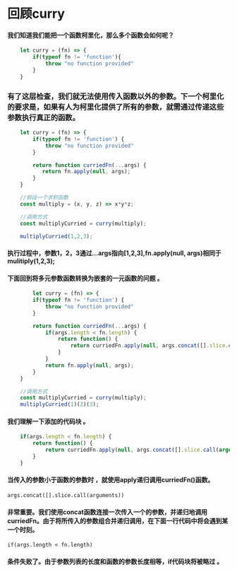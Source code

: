 <h1>回顾curry</h1>

#### 我们知道我们能把一个函数柯里化，那么多个函数会如何呢？

```js
    let curry = (fn) => {
        if(typeof fn != 'function'){
            throw "no function provided"
        }
    }
```
### 有了这层检查，我们就无法使用传入函数以外的参数。下一个柯里化的要求是，如果有人为柯里化提供了所有的参数，就需通过传递这些参数执行真正的函数。

```js
    let curry = (fn) => {
        if(typeof fn != 'function') {
            throw "no function provided"
        }

        return function curriedFn(...args) {
           return fn.apply(null, args);
        }
    }

    //假设一个求积函数
    const multiply = (x, y, z) => x*y*z; 

    //调用方式
    const multiplyCurried = curry(multiply);

    multiplyCurried(1,2,3);
```
#### 执行过程中，参数1，2，3通过...args指向[1,2,3],fn.apply(null, args)相同于mulitiply(1,2,3);

#### 下面回到将多元参数函数转换为嵌套的一元函数的问题 。

```js
        let curry = (fn) => {
        if(typeof fn != 'function') {
            throw "no function provided"
        }

        return function curriedFn(...args) {
            if(args.length < fn.length) {
                return function() {
                    return curriedFn.apply(null, args.concat([].slice.call(arguments)))
                }
            }
            return fn.apply(null, args);
        }
    }

    //调用方式
    const multiplyCurried = curry(multiply);
    multiplyCurried(1)(2)(3);
```

#### 我们理解一下添加的代码块 。

```js
    if(args.length < fn.length) {
        return function() {
            return curriedFn.apply(null, args.concat([].slice.call(arguments)))
        }
    }
```
#### 当传入的参数小于函数的参数时 ，就使用apply递归调用curriedFn()函数。

`args.concat([].slice.call(arguments))`
#### 非常重要。我们使用concat函数连接一次传入一个的参数，并递归地调用curriedFn。由于将所传入的参数组合并递归调用，在下面一行代码中将会遇到某一个时刻。
`if(args.length < fn.length)`
#### 条件失败了。由于参数列表的长度和函数的参数长度相等，if代码块将被略过 。